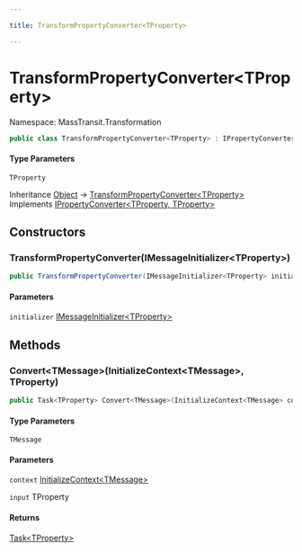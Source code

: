 ```yaml
---

title: TransformPropertyConverter<TProperty>

---
```


# TransformPropertyConverter\<TProperty\>

Namespace: MassTransit.Transformation

```csharp
public class TransformPropertyConverter<TProperty> : IPropertyConverter<TProperty, TProperty>
```

#### Type Parameters

`TProperty`<br/>

Inheritance [Object](https://learn.microsoft.com/en-us/dotnet/api/system.object) → [TransformPropertyConverter\<TProperty\>](../masstransit-transformation/transformpropertyconverter-1)<br/>
Implements [IPropertyConverter\<TProperty, TProperty\>](../masstransit-initializers/ipropertyconverter-2)

## Constructors

### **TransformPropertyConverter(IMessageInitializer\<TProperty\>)**

```csharp
public TransformPropertyConverter(IMessageInitializer<TProperty> initializer)
```

#### Parameters

`initializer` [IMessageInitializer\<TProperty\>](../../masstransit-abstractions/masstransit-initializers/imessageinitializer-1)<br/>

## Methods

### **Convert\<TMessage\>(InitializeContext\<TMessage\>, TProperty)**

```csharp
public Task<TProperty> Convert<TMessage>(InitializeContext<TMessage> context, TProperty input)
```

#### Type Parameters

`TMessage`<br/>

#### Parameters

`context` [InitializeContext\<TMessage\>](../../masstransit-abstractions/masstransit-initializers/initializecontext-1)<br/>

`input` TProperty<br/>

#### Returns

[Task\<TProperty\>](https://learn.microsoft.com/en-us/dotnet/api/system.threading.tasks.task-1)<br/>
